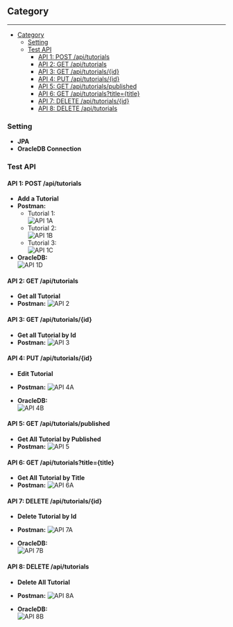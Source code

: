 



## Category
***

- [Category](#category)
  - [Setting](#setting)
  - [Test API](#test-api)
    - [API 1: POST /api/tutorials](#api-1-post-apitutorials)
    - [API 2: GET /api/tutorials](#api-2-get-apitutorials)
    - [API 3: GET /api/tutorials/{id}](#api-3-get-apitutorialsid)
    - [API 4: PUT /api/tutorials/{id}](#api-4-put-apitutorialsid)
    - [API 5: GET /api/tutorials/published](#api-5-get-apitutorialspublished)
    - [API 6: GET /api/tutorials?title={title}](#api-6-get-apitutorialstitletitle)
    - [API 7: DELETE /api/tutorials/{id}](#api-7-delete-apitutorialsid)
    - [API 8: DELETE /api/tutorials](#api-8-delete-apitutorials)

### Setting
* **JPA**
* **OracleDB Connection**

### Test API

#### API 1: POST /api/tutorials
* **Add a Tutorial**
* **Postman:**
    * Tutorial 1:  
![API 1A](https://github.com/khoavo13/project-1-practice/blob/main/result-image/API-1%20-%20Add%20Tutorial/1.PNG)
    * Tutorial 2:  
![API 1B](https://github.com/khoavo13/project-1-practice/blob/main/result-image/API-1%20-%20Add%20Tutorial/2.PNG)
    * Tutorial 3:  
![API 1C](https://github.com/khoavo13/project-1-practice/blob/main/result-image/API-1%20-%20Add%20Tutorial/3.PNG)
* **OracleDB:**  
![API 1D](https://github.com/khoavo13/project-1-practice/blob/main/result-image/API-1%20-%20Add%20Tutorial/4.PNG)

#### API 2: GET /api/tutorials
* **Get all Tutorial**
* **Postman:**
![API 2](https://github.com/khoavo13/project-1-practice/blob/main/result-image/API-2%20-%20Get%20All%20Tutorials/1.PNG)

#### API 3: GET /api/tutorials/{id}
* **Get all Tutorial by Id**
* **Postman:**
![API 3](https://github.com/khoavo13/project-1-practice/blob/main/result-image/API-3%20-%20Get%20All%20Tutorials%20by%20Id/1.PNG)


#### API 4: PUT /api/tutorials/{id}
* **Edit Tutorial**
* **Postman:**
![API 4A](https://github.com/khoavo13/project-1-practice/blob/main/result-image/API-4%20-%20Edit%20Tutorial/1.PNG)

* **OracleDB:**  
![API 4B](https://github.com/khoavo13/project-1-practice/blob/main/result-image/API-4%20-%20Edit%20Tutorial/2.PNG)


#### API 5: GET /api/tutorials/published
* **Get All Tutorial by Published**
* **Postman:**
![API 5](https://github.com/khoavo13/project-1-practice/blob/main/result-image/API-5%20-%20Get%20All%20Tutorials%20by%20Published/1.PNG)


#### API 6: GET /api/tutorials?title={title}
* **Get All Tutorial by Title**
* **Postman:**
![API 6A](https://github.com/khoavo13/project-1-practice/blob/main/result-image/API-6%20-%20Get%20All%20Tutorials%20by%20Title/1.PNG)


#### API 7: DELETE /api/tutorials/{id}
* **Delete Tutorial by Id**
* **Postman:**
![API 7A](https://github.com/khoavo13/project-1-practice/blob/main/result-image/API-7%20-%20Delete%20a%20Tutorial/1.PNG)

* **OracleDB:**  
![API 7B](https://github.com/khoavo13/project-1-practice/blob/main/result-image/API-7%20-%20Delete%20a%20Tutorial/2.PNG)

#### API 8: DELETE /api/tutorials
* **Delete All Tutorial**
* **Postman:**
![API 8A](https://github.com/khoavo13/project-1-practice/blob/main/result-image/API-8%20-%20Delete%20All%20Tutorials/1.PNG)

* **OracleDB:**  
![API 8B](https://github.com/khoavo13/project-1-practice/blob/main/result-image/API-8%20-%20Delete%20All%20Tutorials/Capture.PNG)